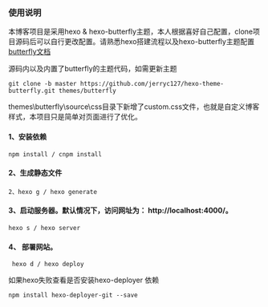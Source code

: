 ### 使用说明

本博客项目是采用hexo & hexo-butterfly主题，本人根据喜好自己配置，clone项目源码后可以自行更改配置。请熟悉hexo搭建流程以及hexo-butterfly主题配置[butterfly文档](https://butterfly.js.org/posts/21cfbf15/)

源码内以及内置了butterfly的主题代码，如需更新主题
```
git clone -b master https://github.com/jerryc127/hexo-theme-butterfly.git themes/butterfly
```

themes\butterfly\source\css目录下新增了custom.css文件，也就是自定义博客样式，本项目只是简单对页面进行了优化。


#### 1、安装依赖
``` 
npm install / cnpm install  
```

#### 2、生成静态文件
```
2、hexo g / hexo generate
```

#### 3、启动服务器。默认情况下，访问网址为： http://localhost:4000/。
```
hexo s / hexo server
```

#### 4、 部署网站。
```
 hexo d / hexo deploy
```
如果hexo失败查看是否安装hexo-deployer 依赖 
```
npm install hexo-deployer-git --save
```



